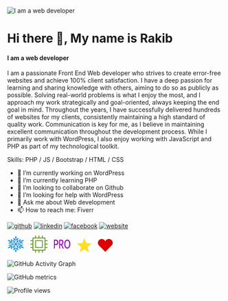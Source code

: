 ![I am a web developer](https://media.licdn.com/dms/image/D5616AQG_i_5q_GIaow/profile-displaybackgroundimage-shrink_350_1400/0/1686509169483?e=1692230400&v=beta&t=b_6U4Ba439USWGgpfxj6cLc49tMHau5BfYRRYW2gPfw)
# Hi there 👋, My name is Rakib
#### I am a web developer


I am a passionate Front End Web developer who strives to create error-free websites and achieve 100% client satisfaction. I have a deep passion for learning and sharing knowledge with others, aiming to do so as publicly as possible. Solving real-world problems is what I enjoy the most, and I approach my work strategically and goal-oriented, always keeping the end goal in mind. Throughout the years, I have successfully delivered hundreds of websites for my clients, consistently maintaining a high standard of quality work. Communication is key for me, as I believe in maintaining excellent communication throughout the development process. While I primarily work with WordPress, I also enjoy working with JavaScript and PHP as part of my technological toolkit.

Skills: PHP / JS / Bootstrap / HTML / CSS

- 🔭 I’m currently working on WordPress 
- 🌱 I’m currently learning PHP 
- 👯 I’m looking to collaborate on Github 
- 🤔 I’m looking for help with WordPress 
- 💬 Ask me about Web development 
- 📫 How to reach me: Fiverr 


[<img src='https://cdn.jsdelivr.net/npm/simple-icons@3.0.1/icons/github.svg' alt='github' height='40'>](https://github.com/Rakibwebdeveloper)  [<img src='https://cdn.jsdelivr.net/npm/simple-icons@3.0.1/icons/linkedin.svg' alt='linkedin' height='40'>](https://www.linkedin.com/in/https://www.linkedin.com/in/md-rakibul-islam-127707218//)  [<img src='https://cdn.jsdelivr.net/npm/simple-icons@3.0.1/icons/facebook.svg' alt='facebook' height='40'>](https://www.facebook.com/https://www.facebook.com/rakibnatorerajshahi)  [<img src='https://cdn.jsdelivr.net/npm/simple-icons@3.0.1/icons/icloud.svg' alt='website' height='40'>](https://developerrakib.xyz/)  

<a href='https://archiveprogram.github.com/'><img src='https://raw.githubusercontent.com/acervenky/animated-github-badges/master/assets/acbadge.gif' width='40' height='40'></a> <a href='https://docs.github.com/en/developers'><img src='https://raw.githubusercontent.com/acervenky/animated-github-badges/master/assets/devbadge.gif' width='40' height='40'></a> <a href='https://github.com/pricing'><img src='https://raw.githubusercontent.com/acervenky/animated-github-badges/master/assets/pro.gif' width='40' height='40'></a> <a href='https://stars.github.com/'><img src='https://raw.githubusercontent.com/acervenky/animated-github-badges/master/assets/starbadge.gif' width='35' height='35'></a> <a href='https://docs.github.com/en/github/supporting-the-open-source-community-with-github-sponsors'><img src='https://raw.githubusercontent.com/acervenky/animated-github-badges/master/assets/sponsorbadge.gif' width='35' height='35'></a> 

![GitHub Activity Graph](https://activity-graph.herokuapp.com/graph?username=Rakibwebdeveloper)  

![GitHub metrics](https://metrics.lecoq.io/Rakibwebdeveloper)  

![Profile views](https://gpvc.arturio.dev/Rakibwebdeveloper)  
